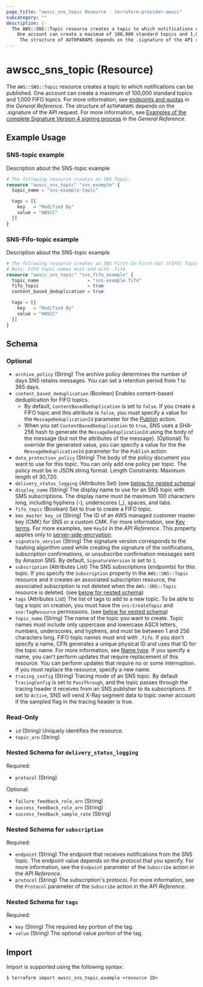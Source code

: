 ```yaml
---
page_title: "awscc_sns_topic Resource - terraform-provider-awscc"
subcategory: ""
description: |-
  The AWS::SNS::Topic resource creates a topic to which notifications can be published.
    One account can create a maximum of 100,000 standard topics and 1,000 FIFO topics. For more information, see endpoints and quotas https://docs.aws.amazon.com/general/latest/gr/sns.html in the General Reference.
     The structure of AUTHPARAMS depends on the .signature of the API request. For more information, see Examples of the complete Signature Version 4 signing process https://docs.aws.amazon.com/general/latest/gr/sigv4-signed-request-examples.html in the General Reference.
---
```


# awscc_sns_topic (Resource)

The ``AWS::SNS::Topic`` resource creates a topic to which notifications can be published.
  One account can create a maximum of 100,000 standard topics and 1,000 FIFO topics. For more information, see [endpoints and quotas](https://docs.aws.amazon.com/general/latest/gr/sns.html) in the *General Reference*.
   The structure of ``AUTHPARAMS`` depends on the .signature of the API request. For more information, see [Examples of the complete Signature Version 4 signing process](https://docs.aws.amazon.com/general/latest/gr/sigv4-signed-request-examples.html) in the *General Reference*.

## Example Usage

### SNS-topic example
Description about the SNS-topic example
```terraform
# The following resource creates an SNS Topic:
resource "awscc_sns_topic" "sns_example" {
  topic_name = "sns-example-topic"

  tags = [{
    key   = "Modified By"
    value = "AWSCC"
  }]
}
```

### SNS-Fifo-topic example
Description about the SNS-topic example
```terraform
# The following resource creates an SNS First-In-First-Out (FIFO) Topic:
# Note: FIFO topic names must end with .fifo
resource "awscc_sns_topic" "sns_fifo_example" {
  topic_name                  = "sns-example.fifo"
  fifo_topic                  = true
  content_based_deduplication = true

  tags = [{
    key   = "Modified By"
    value = "AWSCC"
  }]
}
```

<!-- schema generated by tfplugindocs -->
## Schema

### Optional

- `archive_policy` (String) The archive policy determines the number of days SNS retains messages. You can set a retention period from 1 to 365 days.
- `content_based_deduplication` (Boolean) Enables content-based deduplication for FIFO topics.
  +  By default, ``ContentBasedDeduplication`` is set to ``false``. If you create a FIFO topic and this attribute is ``false``, you must specify a value for the ``MessageDeduplicationId`` parameter for the [Publish](https://docs.aws.amazon.com/sns/latest/api/API_Publish.html) action. 
  +  When you set ``ContentBasedDeduplication`` to ``true``, SNS uses a SHA-256 hash to generate the ``MessageDeduplicationId`` using the body of the message (but not the attributes of the message).
 (Optional) To override the generated value, you can specify a value for the the ``MessageDeduplicationId`` parameter for the ``Publish`` action.
- `data_protection_policy` (String) The body of the policy document you want to use for this topic.
 You can only add one policy per topic.
 The policy must be in JSON string format.
 Length Constraints: Maximum length of 30,720.
- `delivery_status_logging` (Attributes Set) (see [below for nested schema](#nestedatt--delivery_status_logging))
- `display_name` (String) The display name to use for an SNS topic with SMS subscriptions. The display name must be maximum 100 characters long, including hyphens (-), underscores (_), spaces, and tabs.
- `fifo_topic` (Boolean) Set to true to create a FIFO topic.
- `kms_master_key_id` (String) The ID of an AWS managed customer master key (CMK) for SNS or a custom CMK. For more information, see [Key terms](https://docs.aws.amazon.com/sns/latest/dg/sns-server-side-encryption.html#sse-key-terms). For more examples, see ``KeyId`` in the *API Reference*.
 This property applies only to [server-side-encryption](https://docs.aws.amazon.com/sns/latest/dg/sns-server-side-encryption.html).
- `signature_version` (String) The signature version corresponds to the hashing algorithm used while creating the signature of the notifications, subscription confirmations, or unsubscribe confirmation messages sent by Amazon SNS. By default, ``SignatureVersion`` is set to ``1``.
- `subscription` (Attributes List) The SNS subscriptions (endpoints) for this topic.
  If you specify the ``Subscription`` property in the ``AWS::SNS::Topic`` resource and it creates an associated subscription resource, the associated subscription is not deleted when the ``AWS::SNS::Topic`` resource is deleted. (see [below for nested schema](#nestedatt--subscription))
- `tags` (Attributes List) The list of tags to add to a new topic.
  To be able to tag a topic on creation, you must have the ``sns:CreateTopic`` and ``sns:TagResource`` permissions. (see [below for nested schema](#nestedatt--tags))
- `topic_name` (String) The name of the topic you want to create. Topic names must include only uppercase and lowercase ASCII letters, numbers, underscores, and hyphens, and must be between 1 and 256 characters long. FIFO topic names must end with ``.fifo``.
 If you don't specify a name, CFN generates a unique physical ID and uses that ID for the topic name. For more information, see [Name type](https://docs.aws.amazon.com/AWSCloudFormation/latest/UserGuide/aws-properties-name.html).
  If you specify a name, you can't perform updates that require replacement of this resource. You can perform updates that require no or some interruption. If you must replace the resource, specify a new name.
- `tracing_config` (String) Tracing mode of an SNS topic. By default ``TracingConfig`` is set to ``PassThrough``, and the topic passes through the tracing header it receives from an SNS publisher to its subscriptions. If set to ``Active``, SNS will vend X-Ray segment data to topic owner account if the sampled flag in the tracing header is true.

### Read-Only

- `id` (String) Uniquely identifies the resource.
- `topic_arn` (String)

<a id="nestedatt--delivery_status_logging"></a>
### Nested Schema for `delivery_status_logging`

Required:

- `protocol` (String)

Optional:

- `failure_feedback_role_arn` (String)
- `success_feedback_role_arn` (String)
- `success_feedback_sample_rate` (String)


<a id="nestedatt--subscription"></a>
### Nested Schema for `subscription`

Required:

- `endpoint` (String) The endpoint that receives notifications from the SNS topic. The endpoint value depends on the protocol that you specify. For more information, see the ``Endpoint`` parameter of the ``Subscribe`` action in the *API Reference*.
- `protocol` (String) The subscription's protocol. For more information, see the ``Protocol`` parameter of the ``Subscribe`` action in the *API Reference*.


<a id="nestedatt--tags"></a>
### Nested Schema for `tags`

Required:

- `key` (String) The required key portion of the tag.
- `value` (String) The optional value portion of the tag.

## Import

Import is supported using the following syntax:

```shell
$ terraform import awscc_sns_topic.example <resource ID>
```